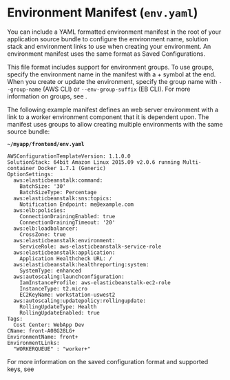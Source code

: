 # Environment Manifest \(`env.yaml`\)<a name="environment-cfg-manifest"></a>

You can include a YAML formatted environment manifest in the root of your application source bundle to configure the environment name, solution stack and environment links to use when creating your environment\. An environment manifest uses the same format as Saved Configurations\.

This file format includes support for environment groups\. To use groups, specify the environment name in the manifest with a \+ symbol at the end\. When you create or update the environment, specify the group name with `--group-name` \(AWS CLI\) or `--env-group-suffix` \(EB CLI\)\. For more information on groups, see \.

The following example manifest defines an web server environment with a link to a worker environment component that it is dependent upon\. The manifest uses groups to allow creating multiple environments with the same source bundle:

**`~/myapp/frontend/env.yaml`**

```
AWSConfigurationTemplateVersion: 1.1.0.0
SolutionStack: 64bit Amazon Linux 2015.09 v2.0.6 running Multi-container Docker 1.7.1 (Generic)
OptionSettings:
  aws:elasticbeanstalk:command:
    BatchSize: '30'
    BatchSizeType: Percentage
  aws:elasticbeanstalk:sns:topics:
    Notification Endpoint: me@example.com
  aws:elb:policies:
    ConnectionDrainingEnabled: true
    ConnectionDrainingTimeout: '20'
  aws:elb:loadbalancer:
    CrossZone: true
  aws:elasticbeanstalk:environment:
    ServiceRole: aws-elasticbeanstalk-service-role
  aws:elasticbeanstalk:application:
    Application Healthcheck URL: /
  aws:elasticbeanstalk:healthreporting:system:
    SystemType: enhanced
  aws:autoscaling:launchconfiguration:
    IamInstanceProfile: aws-elasticbeanstalk-ec2-role
    InstanceType: t2.micro
    EC2KeyName: workstation-uswest2
  aws:autoscaling:updatepolicy:rollingupdate:
    RollingUpdateType: Health
    RollingUpdateEnabled: true
Tags:
  Cost Center: WebApp Dev
CName: front-A08G28LG+
EnvironmentName: front+
EnvironmentLinks:
  "WORKERQUEUE" : "worker+"
```

For more information on the saved configuration format and supported keys, see 
